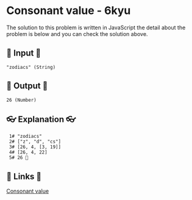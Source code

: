# Consonant value - 6kyu

The solution to this problem is written in JavaScript the detail about the problem is below and you can check the solution above.

## 🥚 Input 🥚

```
"zodiacs" (String)
```

## 🐣 Output 🐣

```
26 (Number)
```

## 👓 Explanation 👓

```
 1# "zodiacs"
 2# ["z", "d", "cs"]
 3# [26, 4, [3, 19]]
 4# [26, 4, 22]
 5# 26 🎉
```

## 🔗 Links 🔗

[Consonant value](https://www.codewars.com/kata/59c633e7dcc4053512000073)
